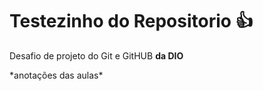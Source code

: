 # Testezinho do Repositorio 👍
<p>Desafio de projeto do Git e GitHUB <strong>da DIO</strong></p>
<p>*anotações das aulas*</p>
